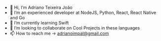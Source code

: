- 👋 Hi, I’m Adriano Teixeira João
- 👀 I’m an experienced developer at NodeJS, Python, React, React Native and Go 
- 🌱 I’m currently learning Swift
- 💞️ I’m looking to collaborate on Cool Projects in these languages
- 📫 How to reach me -> adrianoimpal@gmail.com

<!---
adriano2teixeira/adriano2teixeira is a ✨ special ✨ repository because its `README.md` (this file) appears on your GitHub profile.
You can click the Preview link to take a look at your changes.
--->
